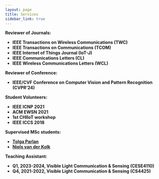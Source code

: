 ```yaml
---
layout: page
title: Services
sidebar_link: true
---
```

<strong>Reviewer of Journals:

* IEEE Transactions on Wireless Communications (TWC)
* IEEE Transactions on Communications (TCOM)
* IEEE Internet of Things Journal (IoT-J)
* IEEE Communications Letters (CL)
* IEEE Wireless Communications Letters (WCL)

 <strong>Reviewer of Conference:

* IEEE/CVF Conference on Computer Vision and Pattern Recognition (CVPR’24)

<strong>Student Volunteers:

* IEEE ICNP 2021
* ACM EWSN 2021
* 1st CHIIoT workshop
* IEEE ICCS 2018

<strong>Supervised MSc students:
  
* [Tolga Parlan](https://www.linkedin.com/in/tolgaparlan/)
* [Niels van der Kolk](https://www.linkedin.com/in/niels-van-der-kolk-a61b50174/)
  
<strong>Teaching Assistant:
* Q1, 2023-2024, Visible Light Communication & Sensing (CESE4110)
* Q4, 2021-2022, Visible Light Communication & Sensing (CS4425)






